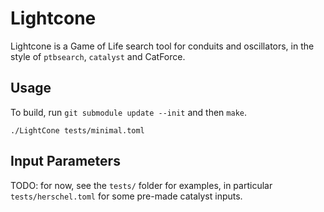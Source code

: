 Lightcone
=========

Lightcone is a Game of Life search tool for conduits and oscillators,
in the style of `ptbsearch`, `catalyst` and CatForce.

Usage
-----
To build, run `git submodule update --init` and then `make`.

```
./LightCone tests/minimal.toml
```

Input Parameters
----------------

TODO: for now, see the `tests/` folder for examples, in particular
`tests/herschel.toml` for some pre-made catalyst inputs.
